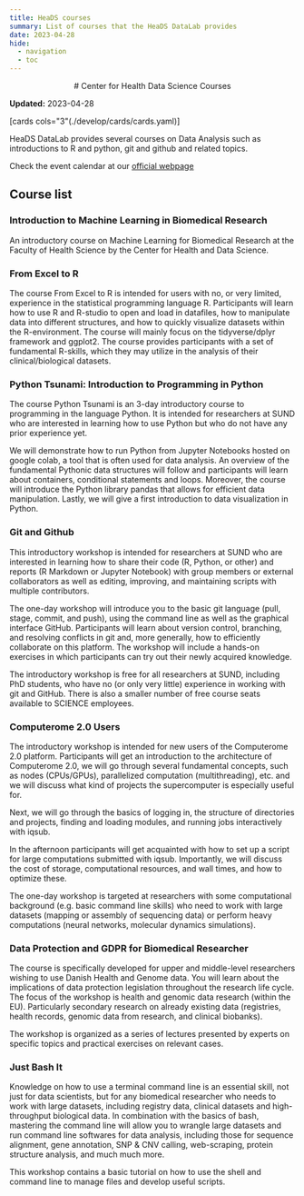 ```yaml
---
title: HeaDS courses
summary: List of courses that the HeaDS DataLab provides
date: 2023-04-28
hide:
  - navigation
  - toc
---
```


<!--
# Put above to hide navigation (left), toc (right) or footer (bottom)

hide:
  - navigation 
  - toc
  - footer 

# You should hide the navigation if there are no subsections
# You should hide the Table of Contents if there are no important titles
-->

<center>
# Center for Health Data Science Courses
</center>

**Updated:** 2023-04-28

[cards cols="3"(./develop/cards/cards.yaml)]

HeaDS DataLab provides several courses on Data Analysis such as introductions to R and python, git and github and related topics. 

Check the event calendar at our [official webpage](https://heads.ku.dk/course/next-courses/)

## Course list

### Introduction to Machine Learning in Biomedical Research
An introductory course on Machine Learning for Biomedical Research at the Faculty of Health Science by the Center for Health and Data Science.

### From Excel to R
The course From Excel to R is intended for users with no, or very limited, experience in the statistical programming language R. Participants will learn how to use R and R-studio to open and load in datafiles, how to manipulate data into different structures, and how to quickly visualize datasets within the R-environment. The course will mainly focus on the tidyverse/dplyr framework and ggplot2. The course provides participants with a set of fundamental R-skills, which they may utilize in the analysis of their clinical/biological datasets.

### Python Tsunami: Introduction to Programming in Python
The course Python Tsunami is an 3-day introductory course to programming in the language Python. It is intended for researchers at SUND who are interested in learning how to use Python but who do not have any prior experience yet.

We will demonstrate how to run Python from Jupyter Notebooks hosted on google colab, a tool that is often used for data analysis. An overview of the fundamental Pythonic data structures will follow and participants will learn about containers, conditional statements and loops. Moreover, the course will introduce the Python library pandas that allows for efficient data manipulation. Lastly, we will give a first introduction to data visualization in Python.

### Git and Github
This introductory workshop is intended for researchers at SUND who are interested in learning how to share their code (R, Python, or other) and reports (R Markdown or Jupyter Notebook) with group members or external collaborators as well as editing, improving, and maintaining scripts with multiple contributors. 

The one-day workshop will introduce you to the basic git language (pull, stage, commit, and push), using the command line as well as the graphical interface GitHub. Participants will learn about version control, branching, and resolving conflicts in git and, more generally, how to efficiently collaborate on this platform. The workshop will include a hands-on exercises in which participants can try out their newly acquired knowledge.

The introductory workshop is free for all researchers at SUND, including PhD students, who have no (or only very little) experience in working with git and GitHub. There is also a smaller number of free course seats available to SCIENCE employees. 

### Computerome 2.0 Users
The introductory workshop is intended for new users of the Computerome 2.0 platform. Participants will get an introduction to the architecture of Computerome 2.0, we will go through several fundamental concepts, such as nodes (CPUs/GPUs), parallelized computation (multithreading), etc. and we will discuss what kind of projects the supercomputer is especially useful for.

Next, we will go through the basics of logging in, the structure of directories and projects, finding and loading modules, and running jobs interactively with iqsub.

In the afternoon participants will get acquainted with how to set up a script for large computations submitted with iqsub. Importantly, we will discuss the cost of storage, computational resources, and wall times, and how to optimize these.

The one-day workshop is targeted at researchers with some computational background (e.g. basic command line skills) who need to work with large datasets (mapping or assembly of sequencing data) or perform heavy computations (neural networks, molecular dynamics simulations).

### Data Protection and GDPR for Biomedical Researcher
The course is specifically developed for upper and middle-level researchers wishing to use Danish Health and Genome data. You will learn about the implications of data protection legislation throughout the research life cycle. The focus of the workshop is health and genomic data research (within the EU). Particularly secondary research on already existing data (registries, health records, genomic data from research, and clinical biobanks).

The workshop is organized as a series of lectures presented by experts on specific topics and practical exercises on relevant cases.

### Just Bash It
Knowledge on how to use a terminal command line is an essential skill, not just for data scientists, but for any biomedical researcher who needs to work with large datasets, including registry data, clinical datasets and high-throughput biological data. In combination with the basics of bash, mastering the command line will allow you to wrangle large datasets and run command line softwares for data analysis, including those for sequence alignment, gene annotation, SNP & CNV calling, web-scraping, protein structure analysis, and much much more.

This workshop contains a basic tutorial on how to use the shell and command line to manage files and develop useful scripts.